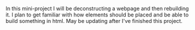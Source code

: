 In this mini-project I will be deconstructing a webpage and then rebuilding it. I plan to get familiar with how elements should be placed and be able to build something in html. May be updating after I've finished this project.